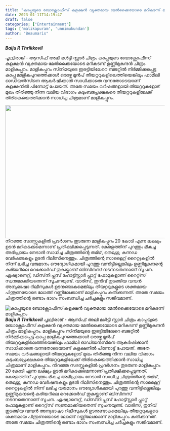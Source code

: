 ```yaml
---
title: "കാപ്പയുടെ ബോക്സോഫീസ് കളക്ഷൻ വ്യക്തമായ മേൽക്കൈയോടെ മറികടന്ന് മാളികപ്പുറം"
date: 2023-01-11T14:19:47
draft: false
categories: ["Entertainment"]
tags: ['malikapuram', 'unnimukundan']
author: "Beaumaris"
---
```


<strong><em>Baiju R Thrikkovil</em></strong>

പൃഥ്വിരാജ് - ആസിഫ് അലി മൾട്ടി സ്റ്റാർ ചിത്രം കാപ്പയുടെ ബോക്സോഫീസ് കളക്ഷൻ വ്യക്തമായ മേൽക്കൈയോടെ മറികടന്ന് ഉണ്ണിമുകുന്ദൻ ചിത്രം മാളികപ്പുറം. മാളികപ്പുറം സിനിമയുടെ ഇരട്ടിയിലേറെ ബജറ്റിൽ നിർമ്മിക്കപ്പെട്ട കാപ്പ മാളികപുറത്തെക്കാൾ ഒരാഴ്ച മുൻപ് തീയറ്ററുകളിലെത്തിയെങ്കിലും ഫാമിലി ഓഡിയൻസിനെ ആകർഷിക്കാൻ സാധിക്കാതെ വന്നതോടെയാണ് കളക്ഷനിൽ പിന്നോട്ട് പോയത്. അതേ സമയം വർഷങ്ങളായി തീയറ്ററുകളോട് മുഖം തിരിഞ്ഞു നിന്ന വലിയ വിഭാഗം കുടുംബപ്രേക്ഷകരെ തീയറ്ററുകളിലേക്ക് തിരികെയെത്തിക്കാൻ സാധിച്ച ചിത്രമാണ് മാളികപ്പുറം.

<img class="size-large wp-image-378767 aligncenter" src="https://cdn.boolokam.com/articles/2023/01/nm-1024x538.jpg" alt="" width="800" height="420" />നിറഞ്ഞ സദസ്സുകളിൽ പ്രദർശനം തുടരുന്ന മാളികപ്പുറം 20 കോടി എന്ന ലക്ഷ്യം ഉടൻ മറികടക്കുമെന്നാണ് പ്രതീക്ഷിക്കപ്പെടുന്നത്. കേരളത്തിന് പുറത്തും മികച്ച അഭിപ്രായം നേടാൻ സാധിച്ച ചിത്രത്തിന്റെ തമിഴ്, തെലുഗു, കന്നഡ വേർഷനുകളും ഉടൻ റിലീസിനെത്തും. ചിത്രത്തിന്റെ സാറ്റ്ലൈറ്റ് റൈറ്റുകളിൽ നിന്ന് ലഭിച്ച വരുമാനം ഔദ്യോഗികമായി പുറത്തു വന്നിട്ടില്ലെങ്കിലും ഉണ്ണിമുകുന്ദന്റെ കരിയറിലെ റെക്കോർഡ് തുകയ്ക്കാണ് ബിസിനസ് നടന്നതെന്നാണ് സൂചന. ഏഷ്യാനെറ്റ്, ഡിസ്‌നി പ്ലസ് ഹോട്ട്സ്റ്റാർ പ്ലാറ്റ് ഫോമുകളാണ് റൈറ്റ്‌സ് സ്വന്തമാക്കിയതെന്ന് സൂചനയുണ്ട്. വാരിസ്, തുനിവ് തുടങ്ങിയ വമ്പൻ അന്യഭാഷാ റിലീസുകൾ ഉടനുണ്ടാകുമെങ്കിലും തീയറ്ററുകളുടെ ശക്തമായ പിന്തുണയോടെ ലോങ്ങ് റണ്ണിലേക്കാണ് മാളികപ്പുറം കുതിക്കുന്നത്‌. അതേ സമയം ചിത്രത്തിന്റെ രണ്ടാം ഭാഗം സംബന്ധിച്ച ചർച്ചകളും സജീവമാണ്.


![കാപ്പയുടെ ബോക്സോഫീസ് കളക്ഷൻ വ്യക്തമായ മേൽക്കൈയോടെ മറികടന്ന് മാളികപ്പുറം](https://cdn.boolokam.com/articles/2023/01/nm-1024x538.jpg)**_Baiju R Thrikkovil_** പൃഥ്വിരാജ് - ആസിഫ് അലി മൾട്ടി സ്റ്റാർ ചിത്രം കാപ്പയുടെ ബോക്സോഫീസ് കളക്ഷൻ വ്യക്തമായ മേൽക്കൈയോടെ മറികടന്ന് ഉണ്ണിമുകുന്ദൻ ചിത്രം മാളികപ്പുറം. മാളികപ്പുറം സിനിമയുടെ ഇരട്ടിയിലേറെ ബജറ്റിൽ നിർമ്മിക്കപ്പെട്ട കാപ്പ മാളികപുറത്തെക്കാൾ ഒരാഴ്ച മുൻപ് തീയറ്ററുകളിലെത്തിയെങ്കിലും ഫാമിലി ഓഡിയൻസിനെ ആകർഷിക്കാൻ സാധിക്കാതെ വന്നതോടെയാണ് കളക്ഷനിൽ പിന്നോട്ട് പോയത്. അതേ സമയം വർഷങ്ങളായി തീയറ്ററുകളോട് മുഖം തിരിഞ്ഞു നിന്ന വലിയ വിഭാഗം കുടുംബപ്രേക്ഷകരെ തീയറ്ററുകളിലേക്ക് തിരികെയെത്തിക്കാൻ സാധിച്ച ചിത്രമാണ് മാളികപ്പുറം. നിറഞ്ഞ സദസ്സുകളിൽ പ്രദർശനം തുടരുന്ന മാളികപ്പുറം 20 കോടി എന്ന ലക്ഷ്യം ഉടൻ മറികടക്കുമെന്നാണ് പ്രതീക്ഷിക്കപ്പെടുന്നത്. കേരളത്തിന് പുറത്തും മികച്ച അഭിപ്രായം നേടാൻ സാധിച്ച ചിത്രത്തിന്റെ തമിഴ്, തെലുഗു, കന്നഡ വേർഷനുകളും ഉടൻ റിലീസിനെത്തും. ചിത്രത്തിന്റെ സാറ്റ്ലൈറ്റ് റൈറ്റുകളിൽ നിന്ന് ലഭിച്ച വരുമാനം ഔദ്യോഗികമായി പുറത്തു വന്നിട്ടില്ലെങ്കിലും ഉണ്ണിമുകുന്ദന്റെ കരിയറിലെ റെക്കോർഡ് തുകയ്ക്കാണ് ബിസിനസ് നടന്നതെന്നാണ് സൂചന. ഏഷ്യാനെറ്റ്, ഡിസ്‌നി പ്ലസ് ഹോട്ട്സ്റ്റാർ പ്ലാറ്റ് ഫോമുകളാണ് റൈറ്റ്‌സ് സ്വന്തമാക്കിയതെന്ന് സൂചനയുണ്ട്. വാരിസ്, തുനിവ് തുടങ്ങിയ വമ്പൻ അന്യഭാഷാ റിലീസുകൾ ഉടനുണ്ടാകുമെങ്കിലും തീയറ്ററുകളുടെ ശക്തമായ പിന്തുണയോടെ ലോങ്ങ് റണ്ണിലേക്കാണ് മാളികപ്പുറം കുതിക്കുന്നത്‌. അതേ സമയം ചിത്രത്തിന്റെ രണ്ടാം ഭാഗം സംബന്ധിച്ച ചർച്ചകളും സജീവമാണ്.
